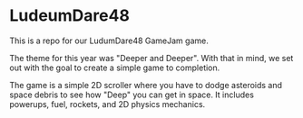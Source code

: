 # LudeumDare48
This is a repo for our LudumDare48 GameJam game.

The theme for this year was "Deeper and Deeper". With that in mind, we set out with the goal to create a simple game to completion. 

The game is a simple 2D scroller where you have to dodge asteroids and space debris to see how "Deep" you can get in space. It includes
powerups, fuel, rockets, and 2D physics mechanics.
